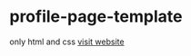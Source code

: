 # profile-page-template
only html and css
[visit website](https://abdallam-ibrahim.github.io/profile-page-template/)
